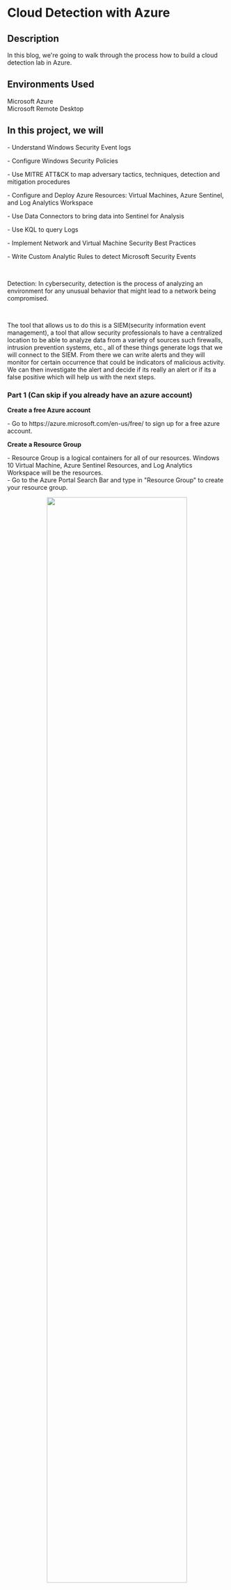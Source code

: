 <h1>Cloud Detection with Azure</h1>

<h2>Description</h2>
In this blog, we're going to walk through the process how to build a cloud detection lab in Azure.
<br />

<h2>Environments Used </h2>
<p>Microsoft Azure <br>
Microsoft Remote Desktop</p>

<h2>In this project, we will</h2>
<p> - Understand Windows Security Event logs</p>
<p> - Configure Windows Security Policies</p>
<p> - Use MITRE ATT&CK to map adversary tactics, techniques, detection and mitigation procedures</p>
<p> - Configure and Deploy Azure Resources: Virtual Machines, Azure Sentinel, and Log Analytics Workspace</p>
<p> - Use Data Connectors to bring data into Sentinel for Analysis</p>
<p> - Use KQL to query Logs</p>
<p> - Implement Network and Virtual Machine Security Best Practices</p>
<p> - Write Custom Analytic Rules to detect Microsoft Security Events</p>

<br>
<p>Detection: In cybersecurity, detection is the process of analyzing an environment for any unusual behavior that might lead to a network being compromised.</p><br>

<p>The tool that allows us to do this is a SIEM(security information event management), a tool that allow security professionals to have a centralized location to be able to analyze data from a variety of sources such firewalls, intrusion prevention systems, etc., all of these things generate logs that we will connect to the SIEM. From there we can write alerts and they will monitor for certain occurrence that could be indicators of malicious activity. We can then investigate the alert and decide if its really an alert or if its a false positive which will help us with the next steps.</p>



<h3>Part 1 (Can skip if you already have an azure account)</h3>
<b>Create a free Azure account</b>
<p> - Go to https://azure.microsoft.com/en-us/free/ to sign up for a free azure account.</p>


<b>Create a Resource Group</b>
<p> - Resource Group is a logical containers for all of our resources. Windows 10 Virtual Machine, Azure Sentinel Resources, and Log Analytics Workspace will be the resources.<br>
- Go to the Azure Portal Search Bar and type in "Resource Group" to create your resource group.</p>

<p align="center">
<img src="https://cdn-images-1.medium.com/max/1600/1*FJpeNrGjvPBIoL2hQYuyXA.png" height="80%" width="80%" alt=""/>
 <br>Click "Review + create" after you fill in the appropriate boxes. </p>
<p align="center"> 
 <br>
<img src="https://cdn-images-1.medium.com/max/1600/1*2y8Aoye7WTo3dAB6nrwCPQ.png" height="80%" width="80%" alt=""/>
 <br>Click "Create" & now you have your first Resource Group. </p>
<br>
<p>Next, we will create our <b>Virtual Machine</b> and link it to our resource group. <br>
- Go to the Azure Portal Search Bar and type in "Virtual Machine" and tap "Create" and fill out the appropriate boxes.</p>
<br>
<p align="center">
<img src="https://cdn-images-1.medium.com/max/1600/1*nHk_dqrYB5XdBHkxya-qoA.png" height="80%" width="80%" alt=""/>
 </p>
 <br>
 <p align="center">
<img src="https://cdn-images-1.medium.com/max/1600/1*AzMUkv_L88fikIjhbVMaWQ.png" height="80%" width="80%" alt=""/>
 <br>#Remember your Username & Password. You will need this to authenticate your Virtual Machine. Click "Review & Create". </p>
 <br>
 <p align="center">
<img src="https://cdn-images-1.medium.com/max/1600/1*o275xq2pRLBZTvc9-1iirA.png" height="80%" width="80%" alt=""/>
 <br>We will use the default settings for Disk, Networking, Management, Advanced, & Tags. Click "Create". </p>
 <br>
 <p align="center">
<img src="https://cdn-images-1.medium.com/max/1600/1*V3koWnagQjRIUiE5cU1mzw.png" height="80%" width="80%" alt=""/>
 </p>
 <br>
<p>
 - After creating a virtual machine in Azure, it will be placed on a virtual network and will be assigned an IP address. Network Security Group is the default security feature implemented in Azure. Network Security Group is used to filter traffic (based on rules) to and from Azure resources. <br>
- Go back to the resource group we created and you'll be able to see the Virtual Network and Network Security Group. Mine is "cloudemo-vnet" and "cloudemo-nsg". <br>
- Select "NSG" to see the default rules.
</p>
<br>
<p align="center">
<img src="https://cdn-images-1.medium.com/max/1600/1*TN2U8K32khz7Qujn7Lymng.png" height="80%" width="80%" alt=""/>
 <br>List of rule that we allow access to and from the vm.
 </p>
 <br>
<p>
- When we deployed the VM we enabled RDP. <br>
- If you look at the RDP rule you can see that it allows any connection and is definitely a security risk.
</p>
<br>
<p align="center">
<img src="https://cdn-images-1.medium.com/max/1600/1*O_KPZelYyYzg01qWbGQIuA.png" height="80%" width="80%" alt=""/>
 <br>List of rule that we allow access to and from the vm.
 </p>
 <br>
<p> - RDP is needed to access the vm but with the default setting it's going to allow anyone who obtains the public IP address a connection to the vm. With this default security feature, it makes the vm vulnerable to password spray & brute force attacks. <br>
- We should leave the port open but limit access to only when its needed and for authorized users. In order to achieve this we have to enable "Just In Time Access". <br>
- Just In Time Access - only allows access bases on least privilege and time-based restrictions. It gives you the option to restrict certain IP addresses and RBAC roles. Since you created the azure account, you are a Global Admin, so you will be able to access the account.
</p><br>
<p><b>Microsoft Defender</b><br>
- Microsoft Defender - an Azure service that allows you to check your overall security in Azure and to enhance your security. <br>
- In the search bar type "Microsoft Defender" and select services. Next, select "environment settings" and select your subscription. By default, all of the security services are off. Select "Enable all" and select save. 
</p><br>
<p align="center">
<img src="https://cdn-images-1.medium.com/max/1600/1*cQApmkwAzNRCgpCx0D36Fw.jpeg" height="80%" width="80%" alt=""/>
 <br>Select the Enable All Microsoft Defender for Cloud Plans. You will be given a 30 free trial so be sure to disable when finished with the lab to avoid any cost.
</p><br>
<p> - Next, Select "Workload Protections" on the left side bar. On the bottom of the page in the Advance Protection section, select "Just in time vm access" and select "Enable JIT on vm" on the vm the we previously created. This will allow us to connect to the vm. <br>
- Lets go back to our Virtual Machine and select "connect" on the side bar, select "My IP" and select "Request Access". Select the " Networking" tab.
 </p><br>
<p align="center">
<img src="https://cdn-images-1.medium.com/max/1600/1*TG_pB7R4h-c2yYtjCJKQTw.jpeg" height="80%" width="80%" alt=""/>
 <br>The rules are different from before. RDP traffic is allowed for certain amount of time.
</p><br>

<p> - "JITRULE" will execute first because of rule priority and it's above the "RDP" so it will execute first and deny the request instead of letting everything connect to the VM.</p><br>

 Create <b>Log Analytic Workspace</b> and <b>Deploy Microsoft Sentinel</b><br>
 
 
<p>- In the search bar type "Log Analytic Workspace" and select "Create Log Analytic Workspace". Next, select "environment settings" and select your subscription. We will you the same resource group from before. Select "Review + Create" & "Create". 
- Next, in the search bar type "Sentinel" and select "Create Microsoft Sentinel". Select the workspace we just created to connect to and click "Add". Now we should see that it was deployed. </p><br>

 <p>Connecting the Data to <b>Microsoft Sentinel</b></p>
 <p>- <b>Microsoft Sentinel</b> - is our Azure version of a SIEM.</p>
<p>- We will use "Data connectors" to create a collection rule to be able to bring data from our VM and analyze it. Select "Data connectors" on the sidebar at the bottom and it gives us the option to select the type of data that we want to collect to our SIEM. Search "Windows" and select "Windows Security Events via AMA" and "Open Connector Page" on the bottom left. <br><br>
- Select "+Create data collection rule", name it, and connected it you our resource group that we created. Go to the Resource tab and select "+Add Resource(s)" and we will select the VM that we created at the beginning.
 </p><br>

<p align="center">
<img src="https://cdn-images-1.medium.com/max/1600/1*HMZhq8v3_rpXFFJYh8Wymg.png" height="80%" width="80%" alt=""/>
 <br>Now your vm should be showing.
</p><br>
<p>- Go to the Collect tab and select "All Security Events", "Review + create" and "Create".</p>

<p align="center">
<img src="https://cdn-images-1.medium.com/max/1600/1*Tdu0l3UkF4lcf2DZMqNGBw.png" height="80%" width="80%" alt=""/>
</p><br>
<p>Generate Security Events <br>
- Next, we will do some changes in windows that will generate security alerts. Go to your VM and select "start" at the top of the page to start the vm. Copy your public Ip address and use either Remote Desktop connection(Windows) or Microsoft Remote Desktop(macOS) or any other RDP on your pc to access our VM. <br>
- Paste the public Ip in for the computer section and use your username and password you used when you created your vm. <br>
- Once you're in, search and open "Event Viewer"</p>

<p align="center">
<img src="https://cdn-images-1.medium.com/max/1600/1*fC2gz3MPFg2peWuauK1zDQ.png" height="80%" width="80%" alt=""/>
 <br>Select Windows Logs
</p><br>
<p align="center">
<img src="https://cdn-images-1.medium.com/max/1600/1*_IXMR0eHfIPJOkmAwdFSxQ.png" height="80%" width="80%" alt=""/>
 <br>
</p><br>

<p>- On the sidebar, you can see the types of logs that Windows collects. Select "Security" and its looks like there are a lot of security events. Click "find" on the right sidebar and type "4624" to look more in-depth at one of the events. After selecting 4624, we can see that it was an unsuccessful login attempt and, if needed, we could also view more details that could be helpful for potential investigation.</p><br>

<b>Kusto Query Language</b><br>
<p>- Every SIEM has a search language that is used to extract data from Logs. Microsoft Sentinel search language is KQL. We will use basic KQL commands to extract data. <br>
- Navigate back to Microsoft Sentinel and you should be able to see that we have events now. Select Logs on the sidebar, and we will enter the following commands where it says "Type your query". Click Run and you will see all the login attempts.</p>

<p align="center">
<img src="https://cdn-images-1.medium.com/max/1600/1*zs6lqr8_frV6UgeLwedCNg.png" height="80%" width="80%" alt=""/>
 <br> Security Event refers to the event table we are pulling the data from. All the events we observed in the event viewer are stored there. Where command filters on a specific category. In this case, we only want events that correspond to successful logins. Project command will specify what data to display when the query is run so, in this specific scenario, we want to only see the time the logon event occurred, what computer it came from and what account on this computer-generated the event.
</p><br>

<p>- If we go back to our Sentence dashboard we could see that we have a bunch of events but not alerts or incidents. The main function of the SEIM is to be alerted of security incidents or potential risks going on in our environment in real-time. <br>
- It's important to know the difference between these, Security event is any observable occurrence in our environment. A successful log-on is a security event and we don't want to be alerted every time someone successfully login. We want to be alerted for a thing that could be a sign of compromise or unusual activity in the environment and that's where security incidents come in. Usually, do an investigation of if it's something that needs to be looked into or if it's just a false positive.<br>
- Analytic Rule - will check our VM for an activity that matches the rule and generate alerts anytime that activity is observed. Details will be provided in the alert to help analyst start their investigation. <br>
- On the sidebar go down to configuration and select "Analytic"
 </p>

<p align="center">
<img src="https://cdn-images-1.medium.com/max/1600/1*hk4Q3DjjXRIArpPmLt8Evw.png" height="80%" width="80%" alt=""/>
 <br>Gives us the option to create our own or select one of these that Microsoft already has.
</p><br>

<h4>Schedule Task and Persistence Techniques</h4>
<p>- We will create a rule to detect malicious activity on your VM. We will create a scheduled task in theWindows Task scheduler and we will be able to automate certain activities on our machine. For example, we could schedule a task that opens Internet Explorer every day at a certain time. <br>
- Let's visit https://attack.mitre.org/techniques/T1053/ website and see what they say about scheduling tasks. The MITRE ATT&CK is a collection of techniques that attackers will you to compromise your environment. <br>
- Click on "Scheduled Task" and what they say about it is "Adversaries may abuse task scheduling functionality to facilitate initial or recurring execution of malicious code. Utilities exist within all major operating systems to schedule programs or scripts to be executed at a specified date and time". <br>
- Attackers want to maintain persistence on your system and in order for persistence to be maintained, the attacker will associate the malware with a scheduled task. For example, the attacker can set the scheduled task for the malware to run anytime the user logon. As analysts, we should be aware of scheduled tasks. <br>
- We now set up a scheduled task, not for it to be malicious but just to see how it would come to the SIEM. The default windows will not log the schedule tags if we created one, so we have to change the security policy. Search and open "Local Security Policy" in the Windows search bar, click the drop-down arrow of "Advanced Audit Policy Configuration", click the drop-down arrow of "System Audit Policies", select "Object Access", and select "Audit Other Object Access". Then Enable "Success" and "Failure". <br>
</p>

<p align="center">
<img src="https://cdn-images-1.medium.com/max/1600/1*QIB0L12gesRR6mgQM_Iaww.png" height="80%" width="80%" alt=""/>
 <br>Logging is enabled for the scheduled task event.
</p><br>

<p>Create Scheduled Task</p>
<p>- Search and open "Task Scheduler" in windows search bar and click "Create task". Add a name and change "Configure for" to windows 10.</p>
<p align="center">
<img src="https://cdn-images-1.medium.com/max/1600/1*wEHh6Mf0tlzLfhZ8OtZy3g.png" height="80%" width="80%" alt=""/>
 <br>
</p><br>
<p>- Select the triggers tab and click "new" and choose a time thats close to the current time that you're doing this project.</p>
<p align="center">
<img src="https://cdn-images-1.medium.com/max/1600/1*xvu-16pD3KrnTUoiEqlS0A.png" height="80%" width="80%" alt=""/>
 <br>
</p><br>
<p>- Select the actions tab to select a program to start. I selected Microsoft Edge to run everytime this task run.</p>
<p align="center">
<img src="https://cdn-images-1.medium.com/max/1600/1*EElzmUE0D6w-Sl6sd3yehA.png" height="80%" width="80%" alt=""/>
 <br> Skip conditions and settings and click "OK".
</p><br>
<p>
Now we will write our own Analytic Rule<br>
- Go to Microsoft Sentinel homepage and select "Analytic Rules",click "Create" at the top, and click "Scheduled query".</p>
<p align="center">
<img src="https://cdn-images-1.medium.com/max/1600/1*22EzPlPG_TcLx3WbQzddQQ.png" height="80%" width="80%" alt=""/>
 <br>
</p><br>
<p>- Click "Set rule logic" and here we will come up with and alert logic (KQL query) that will cause our alert to explode.</p>
<p align="center">
<img src="https://cdn-images-1.medium.com/max/1600/1*lZJksIGi4maAw0wt8ZKAYw.png" height="80%" width="80%" alt=""/>
 <br>
</p><br>
<p align="center">
<img src="https://cdn-images-1.medium.com/max/1600/1*IIzIkliAbuJj7-kAfppDLw.png" height="80%" width="80%" alt=""/>
 <br>
</p><br>
<p>- After clicking on the drop-down arrow and expand one of the events, you will see a lot of useful data but not in the best format. We also have to go into the event to get additional information but we would rather it populate in the columns which would make it easier for analysts.</p>
<p align="center">
<img src="https://cdn-images-1.medium.com/max/1600/1*v-sXuyYafLAuonF7acro3g.png" height="80%" width="80%" alt=""/>
 <br>
</p><br>
<p>- The Parse command allows us to be able to extract data from the Event Data Field that we find important, instead of looking the all of the details and finding the information we need. The Parse command will reduce a lot of time. <br>
- Now the computer will automatically display the SubjectUserName, TaskName, etc.</p>
<p align="center">
<img src="https://cdn-images-1.medium.com/max/1600/1*gJF4Z95pAsy6SEMhAGGkeA.png" height="80%" width="80%" alt=""/>
 <br> Alert Enriching section allows the entity that we create appear in the alert. This also makes it easier for investigation.
</p><br>
<p align="center">
<img src="https://cdn-images-1.medium.com/max/1600/1*JqlZNy3ShtQXk6iI07PvIw.png" height="80%" width="80%" alt=""/>
 <br> How often the query is run and when to look up the data
</p><br>
<p>- Skip Automated Response & Click "Review + create"</p>
<p align="center">
<img src="https://cdn-images-1.medium.com/max/1600/1*NqLtaXhh9r2t0AeqPqER6g.png" height="80%" width="80%" alt=""/>
 <br> 
</p><br>
<p>- Click "Create" & Now go back to your vm and create another scheduled task and wait for an alert to trigger in Sentinel.
- Go to your Incidents tab to go look for your alerts.</p>
<p align="center">
<img src="https://cdn-images-1.medium.com/max/1600/1*z6Dc6w0D6TNm7hvZUdSg2w.png" height="80%" width="80%" alt=""/>
 <br> How my incident dashboard looked before I created my alert.
</p><br>
<p>- It may take couple minutes to appear in Sentinel. Keep refreshing!</p>
<p align="center">
<img src="https://cdn-images-1.medium.com/max/1600/1*6qZw6fZug2YaL2i7mz1w5g.png" height="80%" width="80%" alt=""/>
 <br> An alert has been triggered!
</p><br>
<p>- Click the alert and the side bar on the right is where we will begin our investigation. An analyst will investigate with EDR solutions and other tools to decide if it's a true or false positive.<br><br>

You made it to the end!! Now you know what analysts look for in order to start their investigation.<br><br><br>


*I want to give thanks to Cyberwox for introducing this project and allowing me to get practice as an Analyst.*</p>


<!--
 ```diff
- text in red
+ text in green
! text in orange
# text in gray
@@ text in purple (and bold)@@
```
--!>

